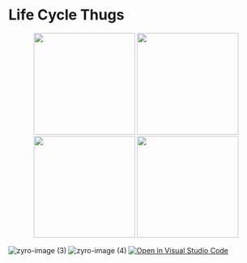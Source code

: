 
<h1>Life Cycle Thugs </h1>
<p align="center">
  <img src="https://media.giphy.com/media/BHaIpz0OS1OWAa3MyL/giphy.gif" width='200'>
  <img src="https://media.giphy.com/media/9jeX8o5pWxCGAU15M4/giphy.gif" width='200' >
  <img src="https://media.giphy.com/media/z1jl8cL5QB2ns0nXZO/giphy.gif" width='200'>
   <img src="https://media.giphy.com/media/UZ5EeOf98I7PEMLKcR/giphy.gif" width='200'>
</p>


![zyro-image (3)](https://user-images.githubusercontent.com/82408055/147693941-86d6ff83-85f6-4971-991b-8299fc85a82b.png)
![zyro-image (4)](https://user-images.githubusercontent.com/82408055/147693943-6f7a02ab-2be4-4cc9-a9ca-4f42eaf59ba8.png)
[![Open in Visual Studio Code](https://classroom.github.com/assets/open-in-vscode-f059dc9a6f8d3a56e377f745f24479a46679e63a5d9fe6f495e02850cd0d8118.svg)](https://classroom.github.com/online_ide?assignment_repo_id=6612585&assignment_repo_type=AssignmentRepo)
